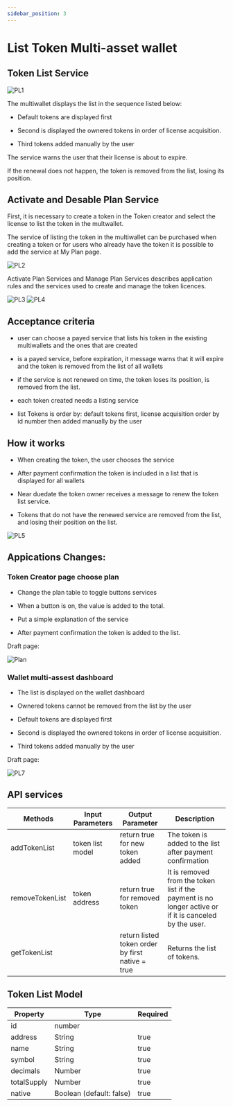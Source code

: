 ```yaml
---
sidebar_position: 3
---
```

# List Token Multi-asset wallet

## Token List Service

![PL1](/img/must-create/PL1.png)

The multiwallet displays the list in the sequence listed below:

- Default tokens are displayed first

- Second is displayed the ownered tokens in order of license acquisition.

- Third tokens added manually by the user

The service warns the user that their license is about to expire.

If the renewal does not happen, the token is removed from the list, losing its position.

## Activate and Desable Plan Service

First, it is necessary to create a token in the Token creator and select the license to list the token in the multwallet.

The service of listing the token in the multiwallet can be purchased when creating a token or for users who already have the token it is possible to add the service at My Plan page.

![PL2](/img/must-create/PL2.png)

Activate Plan Services and Manage Plan Services describes application rules and the services used to create and manage the token licences.

![PL3](/img/must-create/PL3.png)
![PL4](/img/must-create/PL4.png)

## Acceptance criteria 

- user can choose a payed service that lists his token in the existing multiwallets and the ones that are created

- is a payed service, before expiration, it message warns that it will expire and the token is removed from the list of all wallets

- if the service is not renewed on time, the token loses its position, is removed from the list.

- each token created needs a listing service

- list Tokens is order by: default tokens first, license acquisition order by id number  then  added manually by the user

## How it works

- When creating the token, the user chooses the service

- After payment confirmation the token is included in a list that is displayed for all wallets

- Near duedate the token owner receives a message to renew the token list service.

- Tokens that do not have the renewed service are removed from the list, and losing their position on the list.

![PL5](/img/must-create/PL5.png)

## Appications Changes:

### Token Creator page choose plan

- Change the plan table to toggle buttons services

- When a button is on, the value is added to the total.

- Put a simple explanation of the service

- After payment confirmation the token is added to the list.

Draft page:

![Plan](/img/must-create/Plan.png)


### Wallet multi-assest dashboard

- The list is displayed on the wallet dashboard

- Ownered tokens cannot be removed from the list by the user

- Default tokens are displayed first

- Second is displayed the ownered tokens in order of license acquisition.

- Third tokens added manually by the user

Draft page:

![PL7](/img/must-create/PL7.png)


## API services

| Methods | Input Parameters | Output Parameter | Description |
| ------- | ---------------- | ---------------- | ----------- |
| addTokenList | token list model | return  true for new token added | The token is added to the list after payment confirmation |
| removeTokenList | token address | return true for removed token | It is removed from the token list if the payment is no longer active or if it is canceled by the user. |
| getTokenList | | return listed token order by first native = true | Returns the list of tokens. |

## Token List Model

| Property | Type | Required |
| -------- | ---- | -------- |
| id | number | |
| address | String | true |
| name | String | true |
| symbol | String | true |
| decimals | Number | true |
| totalSupply | Number | true |
| native | Boolean (default: false) | true |